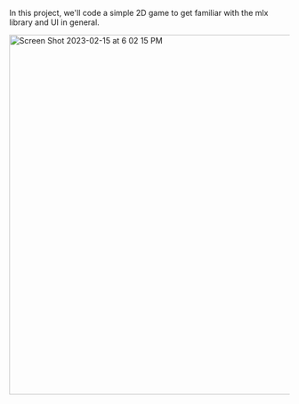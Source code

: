 In this project, we'll code a simple 2D game to get familiar with the mlx library and UI in general.


<img width="647" alt="Screen Shot 2023-02-15 at 6 02 15 PM" src="https://user-images.githubusercontent.com/101046397/219100102-6186d6c1-c861-48fc-a12b-2989ad203b09.png">
